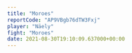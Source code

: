 ```yaml
---
title: "Moroes"
reportCode: "AP9VBgb76dTW3Fxj"
player: "Näely"
fight: "Moroes"
date: 2021-08-30T19:10:09.637000+00:00
---
```

